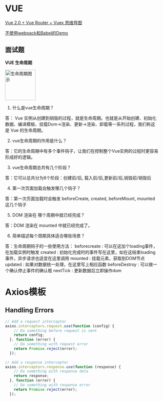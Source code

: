 # VUE

<a href="demo/mindMap/zoomableCollapsibleTree.html?vue">Vue 2.0 + Vue Router + Vuex 思维导图</a>

<a href="demo/vueDemo/index.html">不使用webpack和Babel的Demo</a>

## 面试题

**VUE 生命周期**

<img id="vuelifecycle" src="img/vuelifecycle.png" style="height:100px" alt="生命周期图示" />

1. 什么是vue生命周期？

答： Vue 实例从创建到销毁的过程，就是生命周期。也就是从开始创建、初始化数据、编译模板、挂载Dom→渲染、更新→渲染、卸载等一系列过程，我们称这是 Vue 的生命周期。

2. vue生命周期的作用是什么？

答：它的生命周期中有多个事件钩子，让我们在控制整个Vue实例的过程时更容易形成好的逻辑。

3. vue生命周期总共有几个阶段？

答：它可以总共分为8个阶段：创建前/后, 载入前/后,更新前/后,销毁前/销毁后

4. 第一次页面加载会触发哪几个钩子？

答：第一次页面加载时会触发 beforeCreate, created, beforeMount, mounted 这几个钩子

5. DOM 渲染在 哪个周期中就已经完成？

答：DOM 渲染在 mounted 中就已经完成了。

6. 简单描述每个周期具体适合哪些场景？

答：生命周期钩子的一些使用方法： beforecreate : 可以在这加个loading事件，在加载实例时触发 created : 初始化完成时的事件写在这里，如在这结束loading事件，异步请求也适宜在这里调用 mounted : 挂载元素，获取到DOM节点 updated : 如果对数据统一处理，在这里写上相应函数 beforeDestroy : 可以做一个确认停止事件的确认框 nextTick : 更新数据后立即操作dom



# Axios模板

## Handling Errors
```javascript
// Add a request interceptor
axios.interceptors.request.use(function (config) {
    // Do something before request is sent
    return config;
  }, function (error) {
    // Do something with request error
    return Promise.reject(error);
  });
 
// Add a response interceptor
axios.interceptors.response.use(function (response) {
    // Do something with response data
    return response;
  }, function (error) {
    // Do something with response error
    return Promise.reject(error);
  });
```

<script type="text/javascript">
var vuelifecycle = document.getElementById("vuelifecycle");
vuelifecycle.onclick = function(){
  window.open("img/vuelifecycle.png")
}
</script>